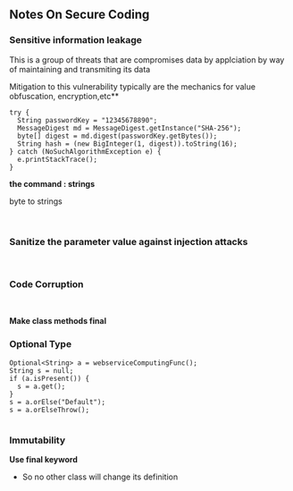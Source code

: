 ## Notes On Secure Coding 


### Sensitive information leakage

This is a group of threats that are compromises data by applciation by way of maintaining and transmiting its data 

Mitigation to this vulnerability typically are the mechanics for value obfuscation, encryption,etc**




```
try {
  String passwordKey = "12345678890";
  MessageDigest md = MessageDigest.getInstance("SHA-256");  
  byte[] digest = md.digest(passwordKey.getBytes());       
  String hash = (new BigInteger(1, digest)).toString(16);  
} catch (NoSuchAlgorithmException e) {
  e.printStackTrace();
}

```


**the command : strings**

byte to strings 

<br>

### Sanitize the parameter value against injection attacks

<br>


### Code Corruption

<br>

**Make class methods final**

### Optional Type

```
Optional<String> a = webserviceComputingFunc(); 
String s = null;
if (a.isPresent()) {                    
  s = a.get();
}
s = a.orElse("Default");                    
s = a.orElseThrow();    


```


### Immutability

**Use final keyword**

* So no other class will change its definition


